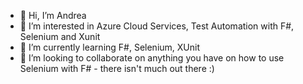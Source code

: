 - 👋 Hi, I’m Andrea
- 👀 I’m interested in Azure Cloud Services, Test Automation with F#, Selenium and Xunit
- 🌱 I’m currently learning F#, Selenium, XUnit
- 💞️ I’m looking to collaborate on anything you have on how to use Selenium with F# - there isn't much out there :)

<!---
aspoehrer/aspoehrer is a ✨ special ✨ repository because its `README.md` (this file) appears on your GitHub profile.
You can click the Preview link to take a look at your changes.
--->
